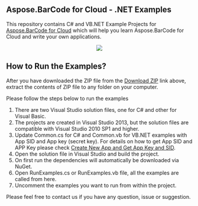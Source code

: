 ## Aspose.BarCode for Cloud - .NET Examples

This repository contains C# and VB.NET Example Projects for [Aspose.BarCode for Cloud](http://www.aspose.com/products/barcode/cloud) which will help you learn Aspose.BarCode for Cloud and write your own applications.


<p align="center">
  <a title="Download Examples ZIP" href="https://github.com/aspose-barcode/Aspose.BarCode-for-Cloud/archive/master.zip">
	<img src="https://raw.github.com/AsposeExamples/java-examples-dashboard/master/images/downloadZip-Button-Large.png" />
  </a>
</p>

## How to Run the Examples?

After you have downloaded the ZIP file from the [Download ZIP](https://github.com/aspose-barcode/Aspose.BarCode-for-Cloud/archive/master.zip) link above, extract the contents of ZIP file to any folder on your computer. 

Please follow the steps below to run the examples

1. There are two Visual Studio solution files, one for C# and other for Visual Basic.
2. The projects are created in Visual Studio 2013, but the solution files are compatible with Visual Studio 2010 SP1 and higher.
3. Update Common.cs for C# and Common.vb for VB.NET examples with App SID and App key (secret key). For details on how to get App SID and APP Key please check  [Create New App and Get App Key and SID](https://docs.asposeptyltd.com/display/totalcloud/Create+New+App+and+Get+App+Key+and+SID).
4. Open the solution file in Visual Studio and build the project.
5. On first run the dependencies will automatically be downloaded via NuGet.
6. Open RunExamples.cs or RunExamples.vb file, all the examples are called from here.
7. Uncomment the examples you want to run from within the project.



Please feel free to contact us if you have any question, issue or suggestion.


